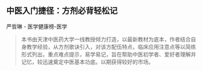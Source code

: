 ## 中医入门捷径：方剂必背轻松记

严哲琳  -  医学健康榜-医学

> 本书由天津中医药大学一线教授倾力打造，以最新教材为底本，作者结合自身教学经验，从方剂歌诀引入，对该方配伍特点，临床应用注意点等以简练形式列出，重点难点提示，易学易记，旨在帮助中医初学者、爱好者理解并记忆，较迅速奠定中医基本功底。以期获得较好的市场。
